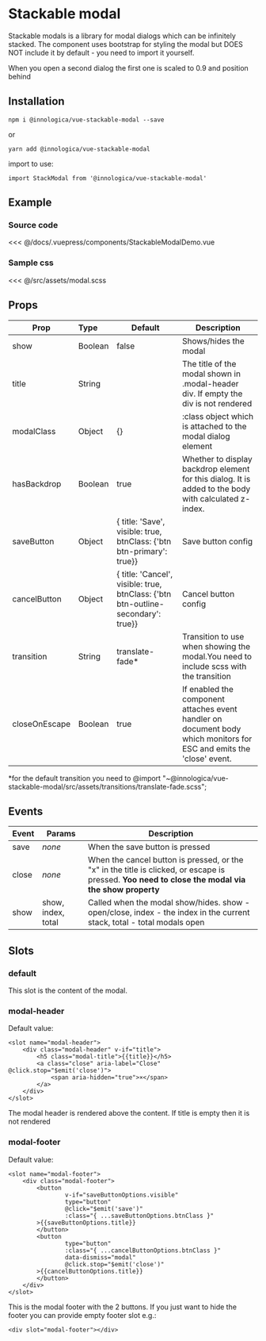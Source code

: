 # Stackable modal

Stackable modals is a library for modal dialogs which can be infinitely stacked. 
The component uses bootstrap for styling the modal but DOES NOT include it by default - 
you need to import it yourself.

When you open a second dialog the first one is scaled to 0.9 and position behind

## Installation

```shell
npm i @innologica/vue-stackable-modal --save
```

or 

```shell
yarn add @innologica/vue-stackable-modal
```

import to use:

```JS
import StackModal from '@innologica/vue-stackable-modal'
```

## Example

<StackableModalDemo/>

### Source code
<<< @/docs/.vuepress/components/StackableModalDemo.vue

### Sample css
<<< @/src/assets/modal.scss

## Props

| Prop        | Type           | Default  |Description  |
| ------------- |:-------------| -----|-----|
| show      | Boolean | false |Shows/hides the modal|
| title      | String |  |The title of the modal shown in .modal-header div. If empty the div is not rendered|
| modalClass      | Object | {} |:class object which is attached to the modal dialog element |
| hasBackdrop      | Boolean | true |Whether to display backdrop element for this dialog. It is added to the body with calculated z-index. |
| saveButton      | Object | {  title: 'Save',  visible: true,  btnClass: {'btn btn-primary': true}}| Save button config |
| cancelButton      | Object | {  title: 'Cancel',  visible: true,  btnClass: {'btn btn-outline-secondary': true}}| Cancel button config |
| transition      | String | translate-fade* | Transition to use when showing the modal.You need to include scss with the transition |
| closeOnEscape      | Boolean | true | If enabled the component attaches event handler on document body which monitors for ESC and emits the 'close' event. |

*for the default transition you need to @import "~@innologica/vue-stackable-modal/src/assets/transitions/translate-fade.scss";

## Events

| Event | Params | Description |
|-------| --------|------------|
| save |  <i>none</i>| When the save button is pressed
| close |  <i>none</i>| When the cancel button is pressed, or the "x" in the title is clicked, or escape is pressed. <b>Yoo need to close the modal via the show property</b>|
| show |  show, index, total| Called when the modal show/hides. show - open/close, index - the index in the current stack, total - total modals open|

## Slots

### default 
This slot is the content of the modal.

### modal-header

Default value:

```vue
<slot name="modal-header">
    <div class="modal-header" v-if="title">
        <h5 class="modal-title">{{title}}</h5>
        <a class="close" aria-label="Close" @click.stop="$emit('close')">
            <span aria-hidden="true">×</span>
        </a>
    </div>
</slot>
```

The modal header is rendered above the content. If title is empty then it is not rendered

### modal-footer 

Default value:

```vue
<slot name="modal-footer">
    <div class="modal-footer">
        <button
                v-if="saveButtonOptions.visible"
                type="button"
                @click="$emit('save')"
                :class="{ ...saveButtonOptions.btnClass }"
        >{{saveButtonOptions.title}}
        </button>
        <button
                type="button"
                :class="{ ...cancelButtonOptions.btnClass }"
                data-dismiss="modal"
                @click.stop="$emit('close')"
        >{{cancelButtonOptions.title}}
        </button>
    </div>
</slot>
```
This is the modal footer with the 2 buttons. If you just want to hide the footer you can provide empty footer slot e.g.:
```vue
<div slot="modal-footer"></div>
```

